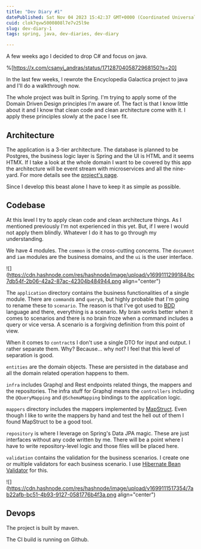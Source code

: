 ```yaml
---
title: "Dev Diary #1"
datePublished: Sat Nov 04 2023 15:42:37 GMT+0000 (Coordinated Universal Time)
cuid: clok7qvw5000808l7e7v25l9e
slug: dev-diary-1
tags: spring, java, dev-diaries, dev-diary

---
```


A few weeks ago I decided to drop C# and focus on java.

%[https://x.com/csanyi_andras/status/1712870405872968150?s=20] 

In the last few weeks, I rewrote the Encyclopedia Galactica project to java and I'll do a walkthrough now.

The whole project was built in Spring. I'm trying to apply some of the Domain Driven Design principles I'm aware of. The fact is that I know little about it and I know that clean code and clean architecture come with it. I apply these principles slowly at the pace I see fit.

## Architecture

The application is a 3-tier architecture. The database is planned to be Postgres, the business logic layer is Spring and the UI is HTML and it seems HTMX. If I take a look at the whole domain I want to be covered by this app the architecture will be event stream with microservices and all the nine-yard. For more details see the [project's page](https://encyclopediagalactica.github.io/EncyclopediaGalactica/encyclopedia-galactica-doc/start-page.html).

Since I develop this beast alone I have to keep it as simple as possible.

## Codebase

At this level I try to apply clean code and clean architecture things. As I mentioned previously I'm not experienced in this yet. But, if I were I would not apply them blindly. Whatever I do it has to go through my understanding.

We have 4 modules. The `common` is the cross-cutting concerns. The `document` and `iam` modules are the business domains, and the `ui` is the user interface.

![](https://cdn.hashnode.com/res/hashnode/image/upload/v1699111299184/bc7db54f-2b06-42a2-87ac-42304b484944.png align="center")

The `application` directory contains the business functionalities of a single module. There are `command`s and `query`s, but highly probable that I'm going to rename these to `scenario`. The reason is that I've got used to [BDD](https://en.wikipedia.org/wiki/Behavior-driven_development) language and there, everything is a scenario. My brain works better when it comes to scenarios and there is no brain froze when a command includes a query or vice versa. A scenario is a forgiving definition from this point of view.

When it comes to `contract`s I don't use a single DTO for input and output. I rather separate them. Why? Because... why not? I feel that this level of separation is good.

`entities` are the domain objects. These are persisted in the database and all the domain related operation happens to them.

`infra` includes Graphql and Rest endpoints related things, the mappers and the repositories. The infra stuff for Graphql means the `controllers` including the `@QueryMapping` and `@SchemaMapping` bindings to the application logic.

`mappers` directory includes the mappers implemented by [MapStruct](https://mapstruct.org/). Even though I like to write the mappers by hand and test the hell out of them I found MapStruct to be a good tool.

`repository` is where I leverage on Spring's Data JPA magic. These are just interfaces without any code written by me. There will be a point where I have to write repository-level logic and those files will be placed here.

`validation` contains the validation for the business scenarios. I create one or multiple validators for each business scenario. I use [Hibernate Bean Validator](https://hibernate.org/validator/) for this.

![](https://cdn.hashnode.com/res/hashnode/image/upload/v1699111517354/7ab22afb-bc51-4b93-9127-0581776b4f3a.png align="center")

## Devops

The project is built by maven.

The CI build is running on Github.